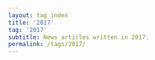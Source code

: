 ```yaml
---
layout: tag_index
title: '2017'
tag: '2017'
subtitle: News articles written in 2017.
permalink: /tags/2017/
---
```

